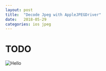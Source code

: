 ```yaml
---
layout: post
title:  "Decode Jpeg with AppleJPEGDriver"
date:   2018-05-29
categories: ios jpeg
---
```


# TODO

![Hello](https://proteas.github.io/assets/hello.png "Hello")
